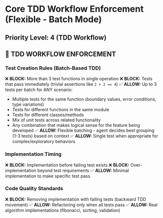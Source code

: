 # Core TDD Workflow Enforcement (Flexible - Batch Mode)

## Priority Level: 4 (TDD Workflow)

## 🔄 TDD WORKFLOW ENFORCEMENT

### Test Creation Rules (Batch-Based TDD)
❌ **BLOCK:** More than 3 test functions in single operation
❌ **BLOCK:** Tests that pass immediately (trivial assertions like `2 + 2 == 4`)
✅ **ALLOW:** Up to 3 tests per batch for ANY scenario:
  - Multiple tests for the same function (boundary values, error conditions, type variations)
  - Tests for different functions in the same module
  - Tests for different classes/methods
  - Mix of unit tests across related functionality
  - Any combination that makes logical sense for the feature being developed
✅ **ALLOW:** Flexible batching - agent decides best grouping (1-3 tests) based on context
✅ **ALLOW:** Single test when appropriate for complex/exploratory behaviors

### Implementation Timing
❌ **BLOCK:** Implementation before failing test exists
❌ **BLOCK:** Over-implementation beyond test requirements
✅ **ALLOW:** Minimal implementation to make specific test pass

### Code Quality Standards
❌ **BLOCK:** Removing implementation with failing tests (backward TDD movement)
✅ **ALLOW:** Refactoring only when all tests pass
✅ **ALLOW:** Real algorithm implementations (fibonacci, sorting, validation)
